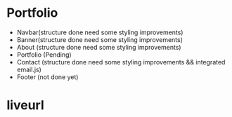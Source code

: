 # Portfolio
 - Navbar(structure done need some styling improvements)
 - Banner(structure done need some styling improvements)
 - About (structure done need some styling improvements)
 - Portfolio (Pending)
 - Contact (structure done need some styling improvements && integrated email.js) 
 - Footer (not done yet)


 # liveurl
